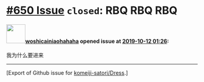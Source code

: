 # [\#650 Issue](https://github.com/komeiji-satori/Dress/issues/650) `closed`: RBQ RBQ RBQ

#### <img src="https://avatars.githubusercontent.com/u/18048515?u=0b46e5ca055eb4573ffdeec82938075224488926&v=4" width="50">[woshicainiaohahaha](https://github.com/woshicainiaohahaha) opened issue at [2019-10-12 01:26](https://github.com/komeiji-satori/Dress/issues/650):

我为什么要进来




-------------------------------------------------------------------------------



[Export of Github issue for [komeiji-satori/Dress](https://github.com/komeiji-satori/Dress).]
